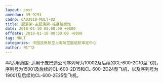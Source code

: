 ```yaml
---
layout: post
amendno: 39-9291
cadno: CAD2018-MULT-02
title: 起落架-主起落架-柱塞轴腐蚀
date: 2018-01-10 00:00:00 +0800
effdate: 2018-01-10 00:00:00 +0800
tag: MULT
categories: 中国民用航空上海航空器适航审定中心
author: 邢广华
---
```


##适用范围:
适用于庞巴迪公司序列号为10002及后续的CL-600-2C10型飞机，序列号为15001及后续的CL-600-2D15和CL-600-2D24型飞机，以及序列号为19001及后续的CL-600-2E25型飞机。


